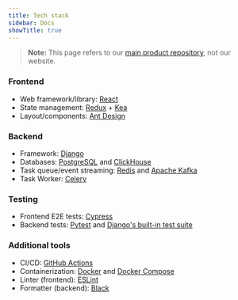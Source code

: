 ```yaml
---
title: Tech stack
sidebar: Docs
showTitle: true
---
```


> **Note:** This page refers to our [main product repository](https://github.com/PostHog/posthog), not our website. 

### Frontend

- Web framework/library: [React](https://reactjs.org/)
- State management: [Redux](https://redux.js.org/) + [Kea](https://github.com/keajs/kea)
- Layout/components: [Ant Design](https://ant.design/)

### Backend

- Framework: [Django](https://www.djangoproject.com/)
- Databases: [PostgreSQL](https://www.postgresql.org/) and [ClickHouse](https://clickhouse.tech/)
- Task queue/event streaming: [Redis](https://redis.io/) and [Apache Kafka](https://kafka.apache.org/)
- Task Worker: [Celery](https://docs.celeryproject.org/)

### Testing

- Frontend E2E tests: [Cypress](https://www.cypress.io/)
- Backend tests: [Pytest](https://docs.pytest.org/en/stable/getting-started.html) and [Django's built-in test suite](https://docs.djangoproject.com/en/3.1/topics/testing/)

### Additional tools

- CI/CD: [GitHub Actions](https://github.com/features/actions)
- Containerization: [Docker](https://www.docker.com/) and [Docker Compose](https://docs.docker.com/compose/)
- Linter (frontend): [ESLint](https://eslint.org/)
- Formatter (backend): [Black](https://pypi.org/project/black/)

